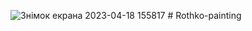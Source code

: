 ![Знімок екрана 2023-04-18 155817](https://user-images.githubusercontent.com/128620785/232784781-d6aafadd-27a4-4588-b0dc-a3d8b5de9402.png)
﻿# Rothko-painting
